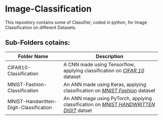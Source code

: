# __Image-Classification__

This repository contains some of Classifier,  coded in python, for Image Classification on different Datasets.

## __Sub-Folders cotains__:

Folder Name  | Description
------------ | -------------
CIFAR10-Classification | A CNN made using Tensorflow, applying classification on *[CIFAR 10](https://www.cs.toronto.edu/~kriz/cifar.html)* dataset
MNIST-Fashion-Classification | An ANN made using Keras, applying classification on *[MNIST Fashion](https://www.tensorflow.org/datasets/catalog/fashion_mnist)* dataset
MNIST-Handwritten-Digit-Classification | An ANN mage using PyTorch, applying classification on *[MNIST HANDWRITTEN DIGIT](https://www.kaggle.com/c/digit-recognizer/data)* datset
